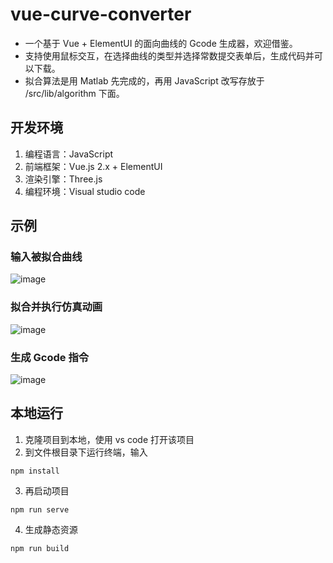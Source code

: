 # vue-curve-converter
- 一个基于 Vue + ElementUI 的面向曲线的 Gcode 生成器，欢迎借鉴。<br>
- 支持使用鼠标交互，在选择曲线的类型并选择常数提交表单后，生成代码并可以下载。<br>
- 拟合算法是用 Matlab 先完成的，再用 JavaScript 改写存放于 /src/lib/algorithm 下面。
## 开发环境
1. 编程语言：JavaScript
2. 前端框架：Vue.js 2.x + ElementUI
3. 渲染引擎：Three.js
4. 编程环境：Visual studio code
## 示例
### 输入被拟合曲线
![image](https://github.com/hachikuji894/resource-repository/blob/main/images/Snipaste_2021-07-14_22-44-29.png)
### 拟合并执行仿真动画
![image](https://github.com/hachikuji894/resource-repository/blob/main/images/Snipaste_2021-07-14_22-45-14.png)
### 生成 Gcode 指令
![image](https://github.com/hachikuji894/resource-repository/blob/main/images/Snipaste_2021-07-14_22-45-34.png)
## 本地运行
1. 克隆项目到本地，使用 vs code 打开该项目
2. 到文件根目录下运行终端，输入
~~~
npm install
~~~
3. 再启动项目
~~~
npm run serve 
~~~
4. 生成静态资源
~~~
npm run build
~~~
